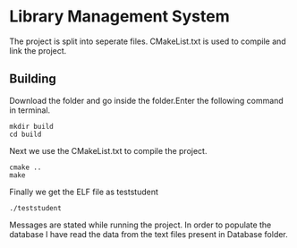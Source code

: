 # Library Management System

The project is split into seperate files. CMakeList.txt is used to compile and link the project.

## Building

Download the folder and go inside the folder.Enter the following command in terminal.

```
mkdir build
cd build
```
Next we use the CMakeList.txt to compile the project.
```
cmake ..
make
```
Finally we get the ELF file as teststudent
```
./teststudent
```
Messages are stated while running the project. In order to populate the database I have read the data from the text files present in Database folder.